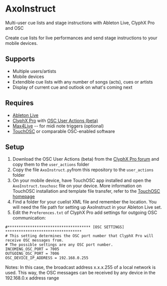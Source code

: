 # AxoInstruct
Multi-user cue lists and stage instructions with Ableton Live, ClyphX Pro and OSC

Create cue lists for live performances and send stage instructions to your mobile devices.

## Supports
* Multiple users/artists
* Mobile devices
* Extendible cue lists with any number of songs (acts), cues or artists
* Display of current cue and outlook on what's coming next

## Requires
* [Ableton Live](https://www.ableton.com/en/live/)
* [ClyphX Pro](https://isotonikstudios.com/product/clyphx-pro/) with [OSC User Actions (beta)](http://forum.nativekontrol.com/thread/3620/beta-osc-output-clyphx-pro)
* [Max4Live](https://www.ableton.com/en/live/max-for-live/) -- for midi note triggers (optional)
* [TouchOSC](https://hexler.net/products/touchosc) or comparable OSC-enabled software

## Setup
1. Download the OSC User Actions (beta) from the [ClyphX Pro forum](http://forum.nativekontrol.com/thread/3620/beta-osc-output-clyphx-pro) and copy them to the `user_actions` folder
2. Copy the file `AxoInstruct.py`from this repository to the `user_actions` folder
3. On your mobile device, have TouchOSC app installed and open the `AxoInstruct.touchosc` file on your device. More information on TouchOSC installation and template file transfer, refer to the [TouchOSC homepage](https://hexler.net/products/touchosc)
4. Find a folder for your cuelist XML file and remember the location. You will need the file path for setting up AxoInstruct in your Ableton Live set.
5. Edit the `Preferences.txt` of ClyphX Pro add settings for outgoing OSC communication:
```
#************************************* [OSC SETTINGS] **********************************
# This setting determines the OSC port number that ClyphX Pro will receive OSC messages from.
# The possible settings are any OSC port number.
INCOMING_OSC_PORT = 7005
OUTGOING_OSC_PORT = 7006
OSC_DEVICE_IP_ADDRESS = 192.168.0.255
```
Notes:
In this case, the broadcast address x.x.x.255 of a local network is used. This way, the OSC messages can be received by any device in the 192.168.0.x address range
